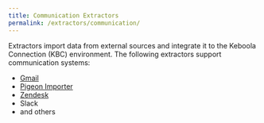 ```yaml
---
title: Communication Extractors
permalink: /extractors/communication/
---
```


Extractors import data from external sources and integrate it to the Keboola Connection (KBC) environment.
The following extractors support communication systems: 

- [Gmail](/extractors/communication/gmail/) 
- [Pigeon Importer](/extractors/communication/pigeon/) 
- [Zendesk](/extractors/communication/zendesk/) 
- Slack 
- and others




